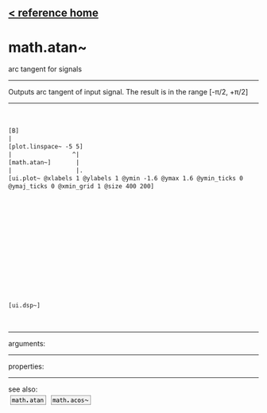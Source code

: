 [< reference home](ceammc_lib.html)
---

# math.atan~


arc tangent for signals

---

Outputs arc tangent of input signal. The result is in the range [-π/2, +π/2]<br>


---


```


[B]
|
[plot.linspace~ -5 5]
|                 ^|
[math.atan~]       |
|                  |.
[ui.plot~ @xlabels 1 @ylabels 1 @ymin -1.6 @ymax 1.6 @ymin_ticks 0 @ymaj_ticks 0 @xmin_grid 1 @size 400 200]














[ui.dsp~]

            
```

---
arguments:


---
properties:


---
see also:<br>
[![math.atan](img/object_math.atan.png)](math.atan.html)
[![math.acos~](img/object_math.acos~.png)](math.acos~.html)
